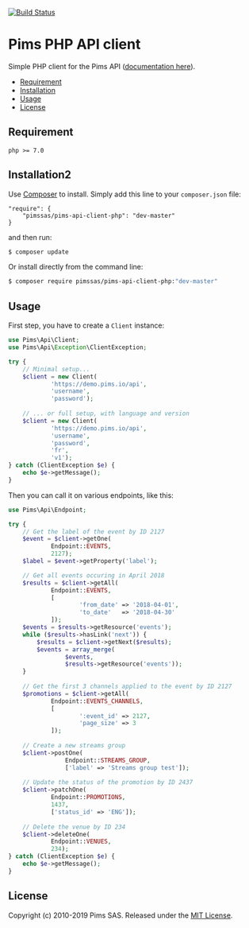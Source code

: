 
[![Build Status](https://travis-ci.org/pimssas/pims-api-client-php.svg?branch=master)](https://travis-ci.org/pimssas/pims-api-client-php)  
  
Pims PHP API client  
=========================  
  
Simple PHP client for the Pims API ([documentation here](http://api.pims.io)).  
  
* [Requirement](#requirement)    
* [Installation](#installation)
* [Usage](#usage)
* [License](#license)


Requirement
-----

```
php >= 7.0
```


Installation2
-----

Use [Composer](https://getcomposer.org/) to install. Simply add this line to your `composer.json` file:
```
"require": {
	"pimssas/pims-api-client-php": "dev-master"
}
```
and then run:
```bash
$ composer update 
```

Or install directly from the command line:  
```bash
$ composer require pimssas/pims-api-client-php:"dev-master"
```


Usage
-----

First step, you have to create a `Client` instance:
```php
use Pims\Api\Client;
use Pims\Api\Exception\ClientException;

try {
	// Minimal setup...
	$client = new Client(
			'https://demo.pims.io/api',
			'username',
			'password');
    
	// ... or full setup, with language and version
	$client = new Client(
			'https://demo.pims.io/api',
			'username',
			'password',
			'fr',
			'v1');
} catch (ClientException $e) {
	echo $e->getMessage();
}
```

Then you can call it on various endpoints, like this:
```php
use Pims\Api\Endpoint;

try {
	// Get the label of the event by ID 2127
	$event = $client->getOne(
			Endpoint::EVENTS,
			2127);
	$label = $event->getProperty('label');

	// Get all events occuring in April 2018
	$results = $client->getAll(
			Endpoint::EVENTS,
			[
					'from_date'	=> '2018-04-01',
					'to_date' 	=> '2018-04-30'
			]);
	$events = $results->getResource('events');
	while ($results->hasLink('next')) {
		$results = $client->getNext($results);
		$events = array_merge(
				$events,
				$results->getResource('events'));
	}
    
	// Get the first 3 channels applied to the event by ID 2127
	$promotions = $client->getAll(
			Endpoint::EVENTS_CHANNELS,
			[
					':event_id'	=> 2127, 
					'page_size'	=> 3
			]);
    
	// Create a new streams group
	$client->postOne(
				Endpoint::STREAMS_GROUP,
				['label' => 'Streams group test']);
           		
	// Update the status of the promotion by ID 2437
	$client->patchOne(
			Endpoint::PROMOTIONS,
			1437,
			['status_id' => 'ENG']);
    
	// Delete the venue by ID 234
	$client->deleteOne(
			Endpoint::VENUES,
			234);
} catch (ClientException $e) {
	echo $e->getMessage();
}
```

License
-------

Copyright (c) 2010-2019 Pims SAS.
Released under the [MIT License](https://github.com/pimssas/pims-api-client-php/blob/master/LICENSE).
